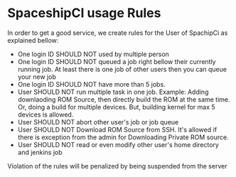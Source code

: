# SpaceshipCI usage Rules

In order to get a good service, we create rules for the User of SpachipCi as explained bellow:
- One login ID SHOULD NOT used by multiple person
- One login ID SHOULD NOT queued a job right bellow their currently running job. At least there is one job of other users then you can queue your new job
- One login ID SHOULD NOT have more than 5 jobs.
- User SHOULD NOT run multiple task in one job. Example: Adding downlaoding ROM Source, then directly build the ROM at the same time. Or, doing a build for multiple devices. But, building kernel for max 5 devices is allowed.
- User SHOULD NOT abort other user's job or job queue
- User SHOULD NOT Download ROM Source from SSH. It's allowed if there is exception from the admin for Downloading Private ROM source.
- User SHOULD NOT read or even modify other user's home directory and jenkins job


Violation of the rules will be penalized by being suspended from the server

